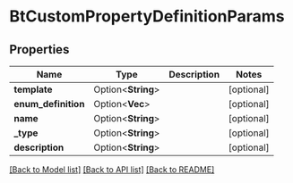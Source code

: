 # BtCustomPropertyDefinitionParams

## Properties

Name | Type | Description | Notes
------------ | ------------- | ------------- | -------------
**template** | Option<**String**> |  | [optional]
**enum_definition** | Option<**Vec<String>**> |  | [optional]
**name** | Option<**String**> |  | [optional]
**_type** | Option<**String**> |  | [optional]
**description** | Option<**String**> |  | [optional]

[[Back to Model list]](../README.md#documentation-for-models) [[Back to API list]](../README.md#documentation-for-api-endpoints) [[Back to README]](../README.md)


